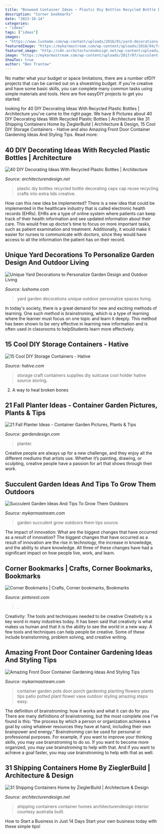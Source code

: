 ```yaml
---
title: "Boxwood Container Ideas ~ Plastic Diy Bottles Recycled Bottle Decorating Caps Cap Reuse Recycling Crafts Into Extra Lids Creative"
description: "Corner bookmarks"
date: "2023-10-14"
categories:
- "ideas"
tags: ["ideas"]
images:
- "https://www.lushome.com/wp-content/uploads/2016/01/yard-decorations-garden-design-14.jpg"
featuredImage: "https://mykarmastream.com/wp-content/uploads/2018/04/front-door-container-garden-2-.jpg"
featured_image: "http://cdn.architecturendesign.net/wp-content/uploads/2014/09/DIY-Plastic-Bottles-ideas-15.jpg"
image: "https://mykarmastream.com/wp-content/uploads/2017/07/succulent-garden-2-535x797.jpg"
ShowToc: true
author: "Ben Trantow"
---
```



No matter what your budget or space limitations, there are a number ofDIY projects that can be carried out on a shoestring budget. If you're creative and have some basic skills, you can complete many common tasks using simple materials and tools. Here are five easyDIY projects to get you started: 

	

		
looking for 40 DIY Decorating Ideas With Recycled Plastic Bottles | Architecture you've came to the right page. We have 8 Pictures about 40 DIY Decorating Ideas With Recycled Plastic Bottles | Architecture like 31 Shipping Containers Home by ZieglerBuild | Architecture &amp; Design, 15 Cool DIY Storage Containers - Hative and also Amazing Front Door Container Gardening Ideas And Styling Tips. Read more:
		
    
## 40 DIY Decorating Ideas With Recycled Plastic Bottles | Architecture

<img loading=lazy src="http://cdn.architecturendesign.net/wp-content/uploads/2014/09/DIY-Plastic-Bottles-ideas-15.jpg" onerror="this.onerror=null;this.src='https://tse1.mm.bing.net/th?id=OIP.VLLSbn_RTfpKedPy0x6R-gHaOm&amp;pid=15.1';" alt="40 DIY Decorating Ideas With Recycled Plastic Bottles | Architecture">

_Source: architecturendesign.net_

>plastic diy bottles recycled bottle decorating caps cap reuse recycling crafts into extra lids creative. 

	

How can this new idea be implemented?
There is a new idea that could be implemented in the healthcare industry that is called electronic health records (EHRs). EHRs are a type of online system where patients can keep track of their health information and see updated information about their care. This would free up doctor’s time to focus on more important tasks, such as patient examination and treatment. Additionally, it would make it easier for nurses to communicate with doctors, since they would have access to all the information the patient has on their record.

    
## Unique Yard Decorations To Personalize Garden Design And Outdoor Living

<img loading=lazy src="https://www.lushome.com/wp-content/uploads/2016/01/yard-decorations-garden-design-14.jpg" onerror="this.onerror=null;this.src='https://tse3.mm.bing.net/th?id=OIP.l6T5bnQGnEQXe7imgfdoZwHaJ8&amp;pid=15.1';" alt="Unique Yard Decorations to Personalize Garden Design and Outdoor Living">

_Source: lushome.com_

>yard garden decorations unique outdoor personalize spaces living. 

	

In today's society, there is a great demand for new and exciting methods of learning. One such method is brainstroming, which is a type of learning where the learner must focus on one topic and learn it deeply. This method has been shown to be very effective in learning new information and is often used in classrooms to helpStudents learn more effectively.

    
## 15 Cool DIY Storage Containers - Hative

<img loading=lazy src="https://hative.com/wp-content/uploads/2014/11/diy-storage-containers/3-old-suitcase-craft-supplies-holder.jpg" onerror="this.onerror=null;this.src='https://tse3.mm.bing.net/th?id=OIP.TKnGfSCWZWXl5ECbdYWwwwHaJ4&amp;pid=15.1';" alt="15 Cool DIY Storage Containers - Hative">

_Source: hative.com_

>storage craft containers supplies diy suitcase cool holder hative source storing. 

	

2. A way to heal broken bones 

    
## 21 Fall Planter Ideas - Container Garden Pictures, Plants &amp; Tips

<img loading=lazy src="https://www.gardendesign.com/pictures/images/500x500Max/site_3/fall-urn-fall-planter-proven-winners_14483.jpg" onerror="this.onerror=null;this.src='https://tse4.mm.bing.net/th?id=OIP.WiCu1n3NmgcVxQJEwnZ_pgAAAA&amp;pid=15.1';" alt="21 Fall Planter Ideas - Container Garden Pictures, Plants &amp; Tips">

_Source: gardendesign.com_

>planter. 

	

Creative people are always up for a new challenge, and they enjoy all the different mediums that artists use. Whether it’s painting, drawing, or sculpting, creative people have a passion for art that shows through their work.

    
## Succulent Garden Ideas And Tips To Grow Them Outdoors

<img loading=lazy src="https://mykarmastream.com/wp-content/uploads/2017/07/succulent-garden-2-535x797.jpg" onerror="this.onerror=null;this.src='https://tse1.mm.bing.net/th?id=OIP.awG5VHssw-IlE9Mp2QGkBwHaLC&amp;pid=15.1';" alt="Succulent Garden Ideas And Tips To Grow Them Outdoors">

_Source: mykarmastream.com_

>garden succulent grow outdoors them tips source. 

	

The impact of innovation: What are the biggest changes that have occurred as a result of innovation?
The biggest changes that have occurred as a result of innovation are the rise in technology, the increase in knowledge, and the ability to share knowledge. All three of these changes have had a significant impact on how people live, work, and learn.

    
## Corner Bookmarks | Crafts, Corner Bookmarks, Bookmarks

<img loading=lazy src="https://i.pinimg.com/736x/7c/b7/8a/7cb78aaf145ddc77b9685d68ab0f73d0.jpg" onerror="this.onerror=null;this.src='https://tse3.mm.bing.net/th?id=OIP.axZQbIBFVld_gNhTszFJFQHaJ3&amp;pid=15.1';" alt="Corner Bookmarks | Crafts, Corner bookmarks, Bookmarks">

_Source: pinterest.com_

>. 

	

Creativity: The tools and techniques needed to be creative
Creativity is a key word in many industries today. It has been said that creativity is what makes us human and that it is the ability to see the world in a new way. A few tools and techniques can help people be creative. Some of these include brainstorming, problem solving, and creative writing.

    
## Amazing Front Door Container Gardening Ideas And Styling Tips

<img loading=lazy src="https://mykarmastream.com/wp-content/uploads/2018/04/front-door-container-garden-2-.jpg" onerror="this.onerror=null;this.src='https://tse2.mm.bing.net/th?id=OIP.c85ioXn5ChWLy5XGOHb-wQHaLH&amp;pid=15.1';" alt="Amazing Front Door Container Gardening Ideas And Styling Tips">

_Source: mykarmastream.com_

>container garden pots door porch gardening planting flowers plants tips patio potted plant flower vase outdoor styling amazing steps easy. 

	

The definition of brainstroming: how it works and what it can do for you
There are many definitions of brainstroming, but the most complete one I’ve found is this: “the process by which a person or organization achieves a goal by using whatever resources they have at hand, including their own brainpower and energy.” Brainstroming can be used for personal or professional purposes. For example, if you want to improve your thinking skills, you may use brainstroming to do so. If you want to become more organized, you may use brainstroming to help with that. And if you want to achieve a goal faster, you may use brainstroming to help with that as well.

    
## 31 Shipping Containers Home By ZieglerBuild | Architecture &amp; Design

<img loading=lazy src="http://cdn.architecturendesign.net/wp-content/uploads/2014/08/31-Shipping-Container-House-09.jpg" onerror="this.onerror=null;this.src='https://tse1.mm.bing.net/th?id=OIP._xxhOVNnhtkIbX6FKwQzrwHaFj&amp;pid=15.1';" alt="31 Shipping Containers Home by ZieglerBuild | Architecture &amp; Design">

_Source: architecturendesign.net_

>shipping containers container homes architecturendesign interior courtesy australia built. 

	

How to Start a Business in Just 14 Days
Start your own business today with these simple tips!

